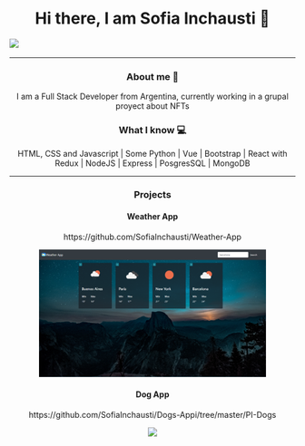 <h1 align="center" > Hi there, I am Sofia Inchausti 👋</h1>

<img src="https://cdn.pixabay.com/photo/2016/11/19/15/32/laptop-1839876_960_720.jpg"/>

<hr/>

<div align="center">

<h3 align="center"> About me 🧉</h3>
I am a Full Stack Developer from Argentina, currently working in a grupal proyect about NFTs

<h3 align="center"> What I know 💻</h3>
<p> HTML, CSS and Javascript | Some Python | Vue | Bootstrap | React with Redux | NodeJS | Express | PosgresSQL | MongoDB</p>

<hr/>
  
<h3 align="center">Projects</h3>
  <h4> Weather App </h4>
  <p>https://github.com/SofiaInchausti/Weather-App</p>
  <img width=400px src='https://github.com/SofiaInchausti/Weather-App/blob/main/images/weatherApp-cards.png?raw=true'/>
  <h4> Dog App</h4>
  <p>https://github.com/SofiaInchausti/Dogs-Appi/tree/master/PI-Dogs</p>
   <img width=400px src='https://github.com/SofiaInchausti/Dogs-Appi/blob/master/PI-Dogs/screenshots/landing.jpg?raw=true'/>



</div>
